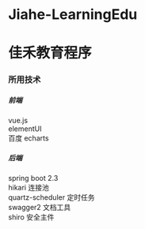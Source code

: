 # Jiahe-LearningEdu
# 佳禾教育程序
### 所用技术
##### 前端 
  vue.js <br>
  elementUI  <br>
  百度 echarts  <br>
##### 后端
  spring boot 2.3 <br>
  hikari 连接池<br>
  quartz-scheduler 定时任务<br>
  swagger2 文档工具<br>
  shiro 安全主件<br>
